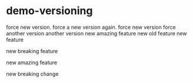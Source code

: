 # demo-versioning

force new version.
force a new version again.
force new version
force another version
another version
new amazing feature
new old feature
new feature

new breaking feature

new amazing feature

new breaking change